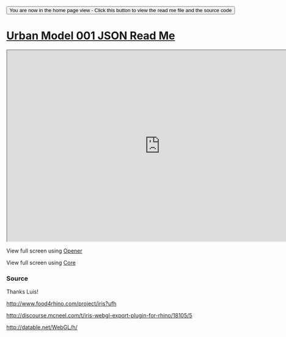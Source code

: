 
<span style=display:none; >
[You are now in a GitHub source code view - click this link to view the home page]
( http://ladybug-analysis-tools.github.io/3d-models/content/json/blob-with-holes/ "View file as a web page." ) </span>
<input type=button onclick=window.location.href='https://github.com/ladybug-analysis-tools/3d-models/tree/gh-pages/content/json/blob-with-holes/'; 
value='You are now in the home page view - Click this button to view the read me file and the source code' >



[Urban Model 001 JSON Read Me]( ../index.html#blob-with-holes/readme.md )
===


<iframe src=http://ladybug-analysis-tools.github.io/3d-models/code/json/core/index.html#http://ladybug-analysis-tools.github.io/3d-models/content/json/blob-with-holes/blob-with-holes.json#la=37.796#lo=-122.398#cx=47#cy=31#cz=-2#tx=-2#ty=-3#tz=5#cx=47#cy=31#cz=-2#tx=-2#ty=-3#tz=5 width=800 height=500 ></iframe>

View full screen using [Opener]( http://ladybug-analysis-tools.github.io/3d-models/code/json/opener/index.html#http://ladybug-analysis-tools.github.io/3d-models/content/json/blob-with-holes/blob-with-holes.json#la=37.796#lo=-122.398#cx=47#cy=31#cz=-2#tx=-2#ty=-3#tz=5#cx=47#cy=31#cz=-2#tx=-2#ty=-3#tz=5 )

View full screen using [Core]( http://ladybug-analysis-tools.github.io/3d-models/code/json/core/index.html#http://ladybug-analysis-tools.github.io/3d-models/content/json/blob-with-holes/blob-with-holes.json#la=37.796#lo=-122.398#cx=47#cy=31#cz=-2#tx=-2#ty=-3#tz=5#cx=47#cy=31#cz=-2#tx=-2#ty=-3#tz=5 )



### Source

Thanks Luis!

http://www.food4rhino.com/project/iris?ufh

http://discourse.mcneel.com/t/iris-webgl-export-plugin-for-rhino/18105/5

http://datable.net/WebGL/h/

